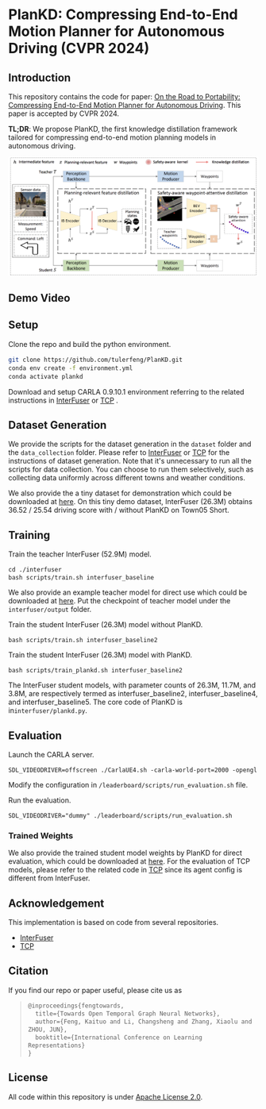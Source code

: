 # PlanKD: Compressing End-to-End Motion Planner for Autonomous Driving (CVPR 2024)



## Introduction

This repository contains the code for paper: [On the Road to Portability: Compressing End-to-End Motion Planner for Autonomous Driving](https://openreview.net/pdf?id=N9Pk5iSCzAn). This paper is accepted by CVPR 2024. 

**TL;DR**:  We propose PlanKD, the first knowledge distillation framework tailored for compressing end-to-end motion planning models in autonomous driving.



<img src="./assets/framework.png" style="zoom:60%;" />

## Demo Video









## Setup

Clone the repo and build the python environment.

```bash
git clone https://github.com/tulerfeng/PlanKD.git
conda env create -f environment.yml
conda activate plankd
```

Download and setup CARLA 0.9.10.1 environment referring to the related instructions in [InterFuser](https://github.com/opendilab/InterFuser?tab=readme-ov-file) or [TCP](https://github.com/OpenDriveLab/TCP) .



## Dataset Generation

We provide the scripts for the dataset generation in the `dataset` folder and the `data_collection` folder. Please refer to [InterFuser](https://github.com/opendilab/InterFuser?tab=readme-ov-file) or [TCP](https://github.com/OpenDriveLab/TCP) for the instructions of dataset generation.  Note that it's unnecessary to run all the scripts for data collection. You can choose to run them selectively, such as collecting data uniformly across different towns and weather conditions.

We also provide the a tiny dataset for demonstration which could be downloaded at [here](https://drive.google.com/file/d/14G49BzOGp4tmJvCFxCuhd8A-_bM8YZat/view?usp=sharing).  On this tiny demo dataset, InterFuser (26.3M) obtains 36.52 / 25.54 driving score with / without PlanKD on Town05 Short.



## Training

Train the teacher InterFuser (52.9M) model.

```
cd ./interfuser
bash scripts/train.sh interfuser_baseline
```

We also provide an example teacher model for direct use which could be downloaded at [here](https://drive.google.com/file/d/19IOwQoNtCMg36aWsshicJHgH-FtcWdDz/view?usp=sharing).  Put the checkpoint of teacher model under the `interfuser/output` folder.

Train the student InterFuser (26.3M) model without PlanKD.

```
bash scripts/train.sh interfuser_baseline2
```

Train the student InterFuser (26.3M) model with PlanKD.

```
bash scripts/train_plankd.sh interfuser_baseline2
```

The InterFuser student models, with parameter counts of 26.3M, 11.7M, and 3.8M, are respectively termed as interfuser_baseline2, interfuser_baseline4, and interfuser_baseline5. The core code of PlanKD is in`interfuser/plankd.py`.



## Evaluation

Launch the CARLA server.

```
SDL_VIDEODRIVER=offscreen ./CarlaUE4.sh -carla-world-port=2000 -opengl
```

Modify the configuration in `/leaderboard/scripts/run_evaluation.sh` file.

Run the evaluation. 

```
SDL_VIDEODRIVER="dummy" ./leaderboard/scripts/run_evaluation.sh
```

### Trained Weights

We also provide the trained student model weights by PlanKD for direct evaluation,  which could be downloaded at [here](https://drive.google.com/file/d/1ls4I5XEEDEWRmuAEfvpQXCSwszlg-UxJ/view?usp=sharing). For the evaluation of TCP models, please refer to the related code in [TCP](https://github.com/OpenDriveLab/TCP) since its agent config is different from InterFuser. 



## Acknowledgement

This implementation is based on code from several repositories.

+ [InterFuser](https://github.com/opendilab/InterFuser?tab=readme-ov-file) 
+ [TCP](https://github.com/OpenDriveLab/TCP)

## Citation

If you find our repo or paper useful, please cite us as

> ```
> @inproceedings{fengtowards,
>   title={Towards Open Temporal Graph Neural Networks},
>   author={Feng, Kaituo and Li, Changsheng and Zhang, Xiaolu and ZHOU, JUN},
>   booktitle={International Conference on Learning Representations}
> }
> ```

## License

All code within this repository is under [Apache License 2.0](https://www.apache.org/licenses/LICENSE-2.0).